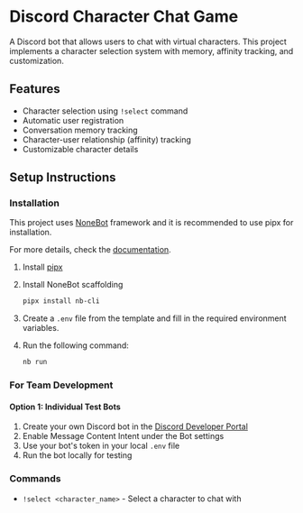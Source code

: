 # Discord Character Chat Game

A Discord bot that allows users to chat with virtual characters. This project implements a character selection system
with memory, affinity tracking, and customization.

## Features

- Character selection using `!select` command
- Automatic user registration
- Conversation memory tracking
- Character-user relationship (affinity) tracking
- Customizable character details

## Setup Instructions

### Installation

This project uses [NoneBot](https://nonebot.dev/) framework and it is recommended to use pipx for installation.

For more details, check the [documentation](https://nonebot.dev/docs/).

1. Install [pipx](https://pipx.pypa.io/stable/)

2. Install NoneBot scaffolding

    ```bash
    pipx install nb-cli
    ```

3. Create a `.env` file from the template and fill in the required environment variables.

4. Run the following command:

    ```bash
    nb run
    ```

### For Team Development

#### Option 1: Individual Test Bots

1. Create your own Discord bot in the [Discord Developer Portal](https://discord.com/developers/applications)
2. Enable Message Content Intent under the Bot settings
3. Use your bot's token in your local `.env` file
4. Run the bot locally for testing

### Commands

- `!select <character_name>` - Select a character to chat with